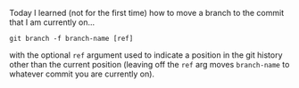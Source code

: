 Today I learned (not for the first time) how to move a branch to the commit that I am currently on...

`git branch -f branch-name [ref]`

with the optional `ref` argument used to indicate a position in the git history other than the current position
(leaving off the `ref` arg moves `branch-name` to whatever commit you are currently on).
